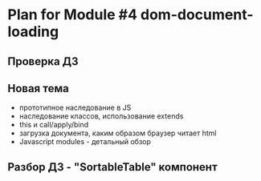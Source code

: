 # Plan for Module #4 dom-document-loading

## Проверка ДЗ

## Новая тема

* прототипное наследование в JS
* наследование классов, использование extends
* this и call/apply/bind
* загрузка документа, каким образом браузер читает html
* Javascript modules - детальный обзор

## Разбор ДЗ - "SortableTable" компонент
